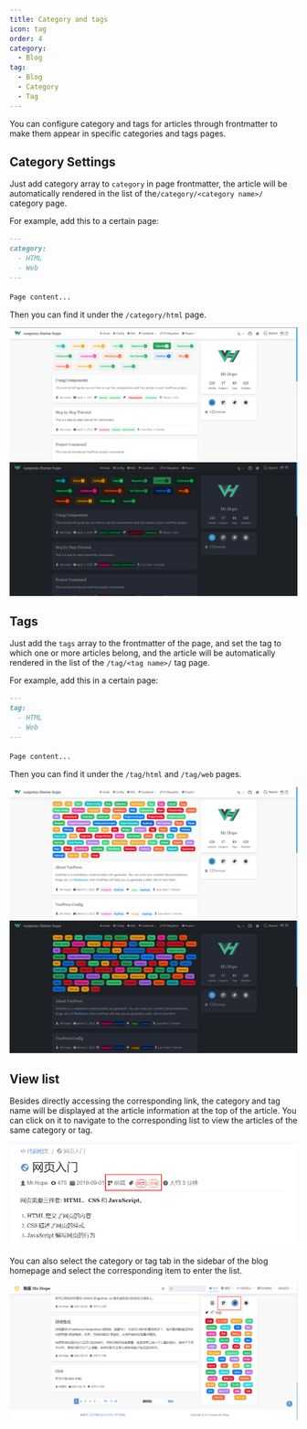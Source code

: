 ```yaml
---
title: Category and tags
icon: tag
order: 4
category:
  - Blog
tag:
  - Blog
  - Category
  - Tag
---
```


You can configure category and tags for articles through frontmatter to make them appear in specific categories and tags pages.

<!-- more -->

## Category Settings

Just add category array to `category` in page frontmatter, the article will be automatically rendered in the list of the`/category/<category name>/` category page.

For example, add this to a certain page:

```md
---
category:
  - HTML
  - Web
---

Page content...
```

Then you can find it under the `/category/html` page.

![Category](./assets/category-light.png#light)
![Category](./assets/category-dark.png#dark)

## Tags

Just add the `tags` array to the frontmatter of the page, and set the tag to which one or more articles belong, and the article will be automatically rendered in the list of the `/tag/<tag name>/` tag page.

For example, add this in a certain page:

```md
---
tag:
  - HTML
  - Web
---

Page content...
```

Then you can find it under the `/tag/html` and `/tag/web` pages.

![Tag](./assets/tag-light.png#light)
![Tag](./assets/tag-dark.png#dark)

## View list

Besides directly accessing the corresponding link, the category and tag name will be displayed at the article information at the top of the article. You can click on it to navigate to the corresponding list to view the articles of the same category or tag.

![Article Information](./assets/info.png)

You can also select the category or tag tab in the sidebar of the blog homepage and select the corresponding item to enter the list.

![Sidebar Tab](./assets/sidebar.png)
